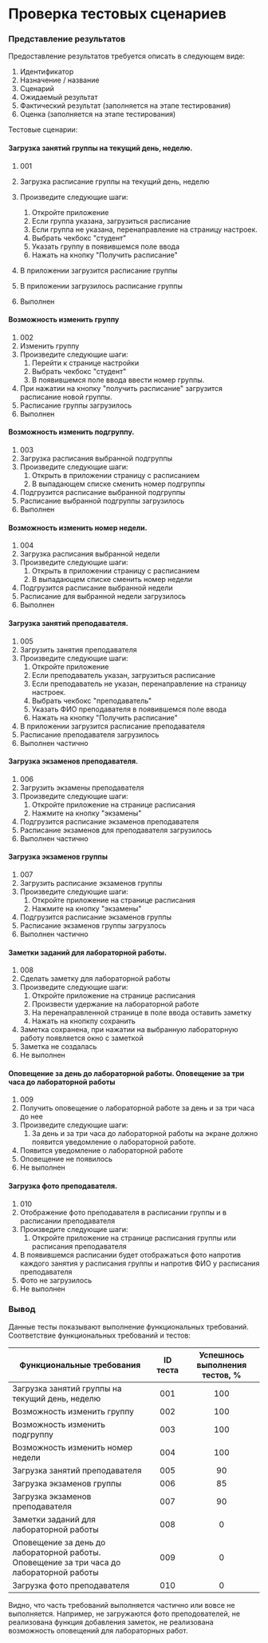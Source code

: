 # Проверка тестовых сценариев

### Представление результатов

Предоставление результатов требуется описать в следующем виде:

1. Идентификатор
2. Назначение / название
3. Сценарий
4. Ожидаемый результат
5. Фактический результат (заполняется на этапе тестирования)
6. Оценка (заполняется на этапе тестирования)

Тестовые сценарии:

#### Загрузка занятий группы на текущий день, неделю.

1. 001

2. Загрузка расписание группы на текущий день, неделю

3. Произведите следующие шаги:

   1. Откройте приложение
   2. Если группа указана, загрузиться расписание
   3. Если группа не указана, перенаправление на страницу настроек.
   4. Выбрать чекбокс "студент"
   5. Указать группу в появившемся поле ввода
   5. Нажать на кнопку "Получить расписание"

4. В приложении загрузится расписание группы
5. В приложении загрузилось расписание группы
6. Выполнен

#### Возможность изменить группу

1. 002
2. Изменить группу
3. Произведите следующие шаги:
   1. Перейти к странице настройки
   2. Выбрать чекбокс "студент"
   3. В появившемся поле ввода ввести номер группы.
4. При нажатии на кнопку "получить расписание" загрузится расписание новой группы.
5. Расписание группы загрузилось
6. Выполнен

#### Возможность изменить подгруппу.

1. 003
2. Загрузка расписания выбранной подгруппы
3. Произведите следующие шаги:
   1. Открыть в приложении страницу с расписанием
   2. В выпадающем списке сменить номер подгруппы
4. Подгрузится расписание выбранной подгруппы
5. Расписание выбранной подгруппы загрузилось
6. Выполнен

#### Возможность изменить номер недели.

1. 004
2. Загрузка расписания выбранной недели
3. Произведите следующие шаги:
   1. Открыть в приложении страницу с расписанием
   2. В выпадающем списке сменить номер недели
4. Подгрузится расписание выбранной недели
5. Расписание для выбранной недели загрузилось
6. Выполнен

#### Загрузка занятий преподавателя.

1. 005
2. Загрузить занятия преподавателя
3. Произведите следующие шаги:
   1. Откройте приложение
   2. Если преподаватель указан, загрузиться расписание
   3. Если преподаватель не указан, перенаправление на страницу настроек.
   4. Выбрать чекбокс "преподаватель"
   5. Указать ФИО преподавателя в появившемся поле ввода
   5. Нажать на кнопку "Получить расписание"
4. В приложении загрузится расписание преподавателя
5. Расписание преподавателя загрузилось
6. Выполнен частично

#### Загрузка экзаменов преподавателя.

1. 006
2. Загрузить экзамены преподавателя
3. Произведите следующие шаги:
   1. Откройте приложение на странице расписания
   2. Нажмите на кнопку "экзамены"
4. Подгрузится расписание экзаменов преподавателя
5. Расписание экзаменов для преподавателя загрузилось
6. Выполнен частично

#### Загрузка экзаменов группы
1. 007
2. Загрузить расписание экзаменов группы
3. Произведите следующие шаги:
   1. Откройте приложение на странице расписания
   2. Нажмите на кнопку "экзамены"
4. Подгрузится расписание экзаменов группы
5. Расписание экзаменов группы загрузлось
6. Выполнен частично

#### Заметки заданий для лабораторной работы.

1. 008
2. Сделать заметку для лабораторной работы
3. Произведите следующие шаги:
   1. Откройте приложение на странице расписания
   2. Произвести удержание на лабораторной работе
   3. На перенаправленной странице в поле ввода оставить заметку
   4. Нажать на кнопкпу сохранить
4. Заметка сохранена, при нажатии на выбранную лабораторную работу появляется окно с заметкой
5. Заметка не создалась
6. Не выполнен

#### Оповещение за день до лабораторной работы. Оповещение за три часа до лабораторной работы

1. 009
2. Получить оповещение о лабораторной работе за день и за три часа до нее
3. Произведите следующие шаги:
   1. За день и за три часа до лабораторной работы на экране должно появится уведомление о лабораторной работе.
4. Появится уведомление о лабораторной работе
5. Оповещение не появилось
6. Не выполнен

#### Загрузка фото преподавателя.
1. 010
2. Отображение фото преподавателя в расписании группы и в расписании преподавателя 
3. Произведите следующие шаги:
   1. Откройте приложение на странице расписания группы или расписания преподавателя
4. В появившемся расписании будет отображаться фото напротив каждого занятия у расписания группы и напротив ФИО у расписания преподавателя
5. Фото не загрузилось
6. Не выполнен

### Вывод

Данные тесты показывают выполнение функциональных требований. Соответствие функциональных требований и тестов:

| Функциональные требования                | ID теста | Успешнось выполнения тестов, % |
| ---------------------------------------- | :------: | :----------------------------: |
| Загрузка занятий группы на текущий день, неделю |    001    |    100    |
| Возможность изменить группу |   002    |   100   |
| Возможность изменить подгруппу |   003    |   100   |
| Возможность изменить номер недели |    004    |   100   |
| Загрузка занятий преподавателя      |    005    |   90   |
| Загрузка экзаменов группы   |    006    |    85   |
| Загрузка экзаменов преподавателя |    007    |    90   |
| Заметки заданий для лабораторной работы |    008    |   0   |
| Оповещение за день до лабораторной работы. Оповещение за три часа до лабораторной работы |    009    |   0   |
| Загрузка фото преподавателя |    010    |   0   |
Видно, что часть требований выполняется частично или вовсе не выполняется. Например, не загружаются фото преподователей, не реализована функция добавления заметок, не реализована возможность оповещений для лабораторных работ.
